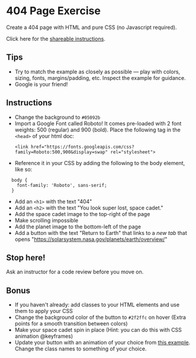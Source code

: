 # 404 Page Exercise
Create a 404 page with HTML and pure CSS (no Javascript required). 

Click here for the [shareable instructions](https://hackmd.io/eziP8ltBSWedBHVzk54V7g?both).

## Tips
- Try to match the example as closely as possible — play with colors, sizing, fonts, margins/padding, etc. Inspect the example for guidance.
- Google is your friend!

## Instructions

- Change the background to `#05092b`
- Import a Google Font called Roboto! It comes pre-loaded with 2 font weights: 500 (regular) and 900 (bold). Place the following tag in the `<head>` of your html doc:
  ```
  <link href="https://fonts.googleapis.com/css?family=Roboto:500,900&display=swap" rel="stylesheet">
  ```
- Reference it in your CSS by adding the following to the body element, like so:
```
  body {
    font-family: 'Roboto', sans-serif;
  }
```
- Add an `<h1>` with the text "404"
- Add an `<h2>` with the text "You look super lost, space cadet."
- Add the space cadet image to the top-right of the page
- Make scrolling impossible
- Add the planet image to the bottom-left of the page
- Add a button with the text "Return to Earth" that links to a *new tab* that opens "https://solarsystem.nasa.gov/planets/earth/overview/"

## Stop here! 
Ask an instructor for a code review before you move on.

## Bonus
- If you haven't already: add classes to your HTML elements and use them to apply your CSS
- Change the background color of the button to `#2f2ffc` on hover (Extra points for a smooth transition between colors)
- Make your space cadet spin in place (Hint: you can do this with CSS animation @keyframes)
- Update your button with an animation of your choice from [this example](https://codepen.io/davekilljoy/pen/wHAvb). Change the class names to something of your choice.
